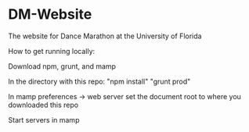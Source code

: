 # DM-Website
The website for Dance Marathon at the University of Florida

How to get running locally:

Download npm, grunt, and mamp

In the directory with this repo:
"npm install"
"grunt prod"

In mamp preferences -> web server set the document root to where you downloaded this repo

Start servers in mamp
